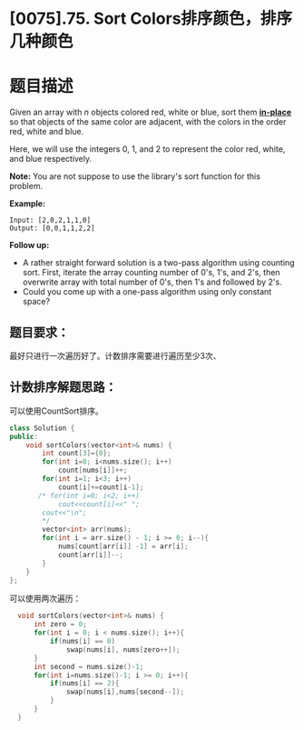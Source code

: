 # [0075].75. Sort Colors排序颜色，排序几种颜色

# 题目描述

Given an array with *n* objects colored red, white or blue, sort them **[in-place](https://en.wikipedia.org/wiki/In-place_algorithm)** so that objects of the same color are adjacent, with the colors in the order red, white and blue.

Here, we will use the integers 0, 1, and 2 to represent the color red, white, and blue respectively.

**Note:** You are not suppose to use the library's sort function for this problem.

**Example:**

```
Input: [2,0,2,1,1,0]
Output: [0,0,1,1,2,2]
```

**Follow up:**

- A rather straight forward solution is a two-pass algorithm using counting sort.
  First, iterate the array counting number of 0's, 1's, and 2's, then overwrite array with total number of 0's, then 1's and followed by 2's.
- Could you come up with a one-pass algorithm using only constant space?



## 题目要求：

最好只进行一次遍历好了。计数排序需要进行遍历至少3次、

## 计数排序解题思路：

可以使用CountSort排序。

```C++
class Solution {
public:
    void sortColors(vector<int>& nums) {
        int count[3]={0};
        for(int i=0; i<nums.size(); i++)
            count[nums[i]]++;
        for(int i=1; i<3; i++)
            count[i]+=count[i-1];
       /* for(int i=0; i<2; i++)
            cout<<count[i]<<" ";
        cout<<"\n";
        */
        vector<int> arr(nums); 
        for(int i = arr.size() - 1; i >= 0; i--){
            nums[count[arr[i]] -1] = arr[i];
            count[arr[i]]--;
        }
    }
};
```

可以使用两次遍历：

```C++
  void sortColors(vector<int>& nums) {
      int zero = 0;
      for(int i = 0; i < nums.size(); i++){
          if(nums[i] == 0)
              swap(nums[i], nums[zero++]);
      }
      int second = nums.size()-1;
      for(int i=nums.size()-1; i >= 0; i++){
          if(nums[i] == 2){
              swap(nums[i],nums[second--]);
          }
      }
  }
```

